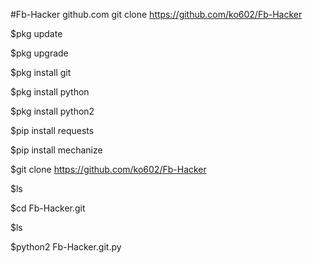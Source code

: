 #Fb-Hacker github.com git clone https://github.com/ko602/Fb-Hacker

$pkg update

$pkg upgrade

$pkg install git

$pkg install python

$pkg install python2

$pip install requests

$pip install mechanize

$git clone https://github.com/ko602/Fb-Hacker

$ls

$cd Fb-Hacker.git

$ls

$python2 Fb-Hacker.git.py

